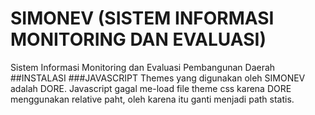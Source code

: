 # SIMONEV (SISTEM INFORMASI MONITORING DAN EVALUASI)
Sistem Informasi Monitoring dan Evaluasi Pembangunan Daerah
##INSTALASI
###JAVASCRIPT
Themes yang digunakan oleh SIMONEV adalah DORE. Javascript gagal me-load file theme css karena DORE menggunakan relative paht, 
oleh karena itu ganti menjadi path statis.

